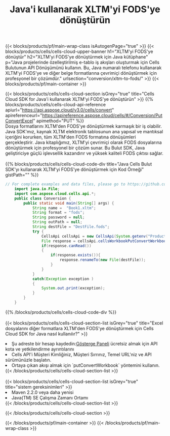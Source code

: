 ﻿---
title:  Java'i kullanarak XLTM'yi FODS'ye dönüştürün
description: XLTM formatındaki bir dosyayı FODS formatındaki bir dosyaya dönüştürmek için Aspose.Cells Bulut SDK for Java'i kullanma.
---
{{< blocks/products/pf/main-wrap-class isAutogenPage="true" >}}
{{< blocks/products/cells/cells-cloud-upper-banner h1="XLTM\'yi FODS\'ye dönüştür" h2="XLTM\'yi FODS\'ye dönüştürmek için Java kütüphane" p="Java projelerinde özelleştirilmiş e-tablo iş akışları oluşturmak için Cells Bulutunun API Dönüşümünü kullanın. Bu, Java numaralı telefonu kullanarak XLTM\'yi FODS\'ye ve diğer belge formatlarına çevrimiçi dönüştürmek için profesyonel bir çözümdür." urlsection="conversion/xltm-to-fods/" >}}
{{< blocks/products/pf/main-container >}}

{{< blocks/products/cells/cells-cloud-section isGrey="true" title="Cells Cloud SDK for Java\'i kullanarak XLTM\'yi FODS\'ye dönüştürün" >}}
{{% blocks/products/cells/cells-cloud-api-reference apiurl="https://api.aspose.cloud/v3.0/cells/convert" apireferenceurl="https://apireference.aspose.cloud/cells/#/Conversion/PutConvertExcel" apimethod="PUT" %}}
<br/>
Dosya formatlarını XLTM'den FODS'ye dönüştürmek karmaşık bir iş olabilir. Java SDK'mız, kaynak XLTM elektronik tablosunun ana yapısal ve mantıksal içeriğini korurken, tüm XLTM'den FODS formatına dönüşümleri gerçekleştirir. Java kitaplığımız, XLTM'yi çevrimiçi olarak FODS dosyalarına dönüştürmek için profesyonel bir çözüm sunar. Bu Bulut SDK, Java geliştiriciye güçlü işlevsellik kazandırır ve yüksek kaliteli FODS çıktısı sağlar.
<br/>
<br/>
{{% blocks/products/cells/cells-cloud-code-div title="Java Cells Bulut SDK\'yı kullanarak XLTM\'yi FODS\'ye dönüştürmek için Kod Örneği" gistPath="" %}}
 
```java
// For complete examples and data files, please go to https://github.com/aspose-cells-cloud/aspose-cells-cloud-java/
    import java.io.File;
    import com.aspose.cloud.cells.api.*;
    public class Conversion {
        public static void main(String[] args) {
            String name =  "Book1.xltm";
            String format = "fods";
            String password = null;
            String outPath = null;
            String destFile = "DestFile.fods";
            try {
                CellsApi cellsApi = new CellsApi(System.getenv("ProductClientId"), System.getenv("ProductClientSecret"));
                File response = cellsApi.cellsWorkbookPutConvertWorkbook(new File(name), format, password, outPath, null,null);            
                if(response.canRead())
                {
                    if(response.exists()){
                        response.renameTo(new File(destFile));
                    }                
                }
            }
            catch(Exception exception )
            {
                System.out.print(exception);
            }
        }
    }
```
 
{{% /blocks/products/cells/cells-cloud-code-div %}}
<br/>
<br/>
{{< blocks/products/cells/cells-cloud-section-list isGrey="true" title="Excel dosyalarını diğer formatlara XLTM\'den FODS\'ye dönüştürmek için Cells Cloud SDK for Java nasıl kullanılır?" >}}
<li> Şu adreste bir hesap kaydedin:<a href="https://dashboard.aspose.cloud/">Gösterge Paneli</a> ücretsiz almak için API kota ve yetkilendirme ayrıntılarını</li>
<li>Cells API'i Müşteri Kimliğiniz, Müşteri Sırrınız, Temel URL'niz ve API sürümünüzle başlatın.</li>
<li>Ortaya çıkan akışı almak için `putConvertWorkbook` yöntemini kullanın.</li>
{{< /blocks/products/cells/cells-cloud-section-list >}}
<br/>
<br/>
{{< blocks/products/cells/cells-cloud-section-list isGrey="true" title="sistem gereksinimleri" >}}
<li>Maven 2.2.0 veya daha yenisi</li>
<li>Java(TM) SE Çalışma Zamanı Ortamı</li>
{{< /blocks/products/cells/cells-cloud-section-list >}}

{{< /blocks/products/cells/cells-cloud-section >}}

{{< /blocks/products/pf/main-container >}}
{{< /blocks/products/pf/main-wrap-class >}}
